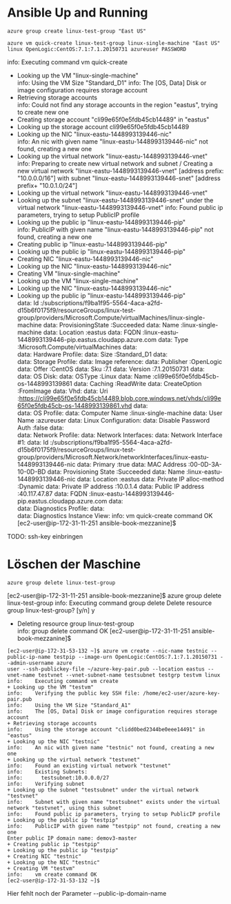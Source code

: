 # Ansible Up and Running

```console
azure group create linux-test-group "East US"
```

```console
azure vm quick-create linux-test-group linux-single-machine "East US" linux OpenLogic:CentOS:7.1:7.1.20150731 azureuser PASSWORD
```

info:    Executing command vm quick-create
+ Looking up the VM "linux-single-machine"                                     
info:    Using the VM Size "Standard_D1"
info:    The [OS, Data] Disk or image configuration requires storage account
+ Retrieving storage accounts                                                  
info:    Could not find any storage accounts in the region "eastus", trying to create new one
+ Creating storage account "cli99e65f0e5fdb45cb14489" in "eastus"              
+ Looking up the storage account cli99e65f0e5fdb45cb14489                      
+ Looking up the NIC "linux-eastu-1448993139446-nic"                           
info:    An nic with given name "linux-eastu-1448993139446-nic" not found, creating a new one
+ Looking up the virtual network "linux-eastu-1448993139446-vnet"              
info:    Preparing to create new virtual network and subnet
/ Creating a new virtual network "linux-eastu-1448993139446-vnet" [address prefix: "10.0.0.0/16"] with subnet "linux-eastu-1448993139446-snet" [address prefix+ "10.0.1.0/24"]
+ Looking up the virtual network "linux-eastu-1448993139446-vnet"              
+ Looking up the subnet "linux-eastu-1448993139446-snet" under the virtual network "linux-eastu-1448993139446-vnet"
info:    Found public ip parameters, trying to setup PublicIP profile
+ Looking up the public ip "linux-eastu-1448993139446-pip"                     
info:    PublicIP with given name "linux-eastu-1448993139446-pip" not found, creating a new one
+ Creating public ip "linux-eastu-1448993139446-pip"                           
+ Looking up the public ip "linux-eastu-1448993139446-pip"                     
+ Creating NIC "linux-eastu-1448993139446-nic"                                 
+ Looking up the NIC "linux-eastu-1448993139446-nic"                           
+ Creating VM "linux-single-machine"                                           
+ Looking up the VM "linux-single-machine"                                     
+ Looking up the NIC "linux-eastu-1448993139446-nic"                           
+ Looking up the public ip "linux-eastu-1448993139446-pip"                     
data:    Id                              :/subscriptions/f9ba1f95-5564-4aca-a2fd-d15b6f0175f9/resourceGroups/linux-test-group/providers/Microsoft.Compute/virtualMachines/linux-single-machine
data:    ProvisioningState               :Succeeded
data:    Name                            :linux-single-machine
data:    Location                        :eastus
data:    FQDN                            :linux-eastu-1448993139446-pip.eastus.cloudapp.azure.com
data:    Type                            :Microsoft.Compute/virtualMachines
data:    
data:    Hardware Profile:
data:      Size                          :Standard_D1
data:    
data:    Storage Profile:
data:      Image reference:
data:        Publisher                   :OpenLogic
data:        Offer                       :CentOS
data:        Sku                         :7.1
data:        Version                     :7.1.20150731
data:    
data:      OS Disk:
data:        OSType                      :Linux
data:        Name                        :cli99e65f0e5fdb45cb-os-1448993139861
data:        Caching                     :ReadWrite
data:        CreateOption                :FromImage
data:        Vhd:
data:          Uri                       :https://cli99e65f0e5fdb45cb14489.blob.core.windows.net/vhds/cli99e65f0e5fdb45cb-os-1448993139861.vhd
data:    
data:    OS Profile:
data:      Computer Name                 :linux-single-machine
data:      User Name                     :azureuser
data:      Linux Configuration:
data:        Disable Password Auth       :false
data:    
data:    Network Profile:
data:      Network Interfaces:
data:        Network Interface #1:
data:          Id                        :/subscriptions/f9ba1f95-5564-4aca-a2fd-d15b6f0175f9/resourceGroups/linux-test-group/providers/Microsoft.Network/networkInterfaces/linux-eastu-1448993139446-nic
data:          Primary                   :true
data:          MAC Address               :00-0D-3A-10-0D-BD
data:          Provisioning State        :Succeeded
data:          Name                      :linux-eastu-1448993139446-nic
data:          Location                  :eastus
data:            Private IP alloc-method :Dynamic
data:            Private IP address      :10.0.1.4
data:            Public IP address       :40.117.47.87
data:            FQDN                    :linux-eastu-1448993139446-pip.eastus.cloudapp.azure.com
data:    
data:    Diagnostics Profile:
data:    
data:      Diagnostics Instance View:
info:    vm quick-create command OK
[ec2-user@ip-172-31-11-251 ansible-book-mezzanine]$ 

TODO: ssh-key einbringen

# Löschen der Maschine

```console
azure group delete linux-test-group
```

[ec2-user@ip-172-31-11-251 ansible-book-mezzanine]$ azure group delete linux-test-group
info:    Executing command group delete
Delete resource group linux-test-group? [y/n] y
+ Deleting resource group linux-test-group                                     
info:    group delete command OK
[ec2-user@ip-172-31-11-251 ansible-book-mezzanine]$ 

```console
[ec2-user@ip-172-31-53-132 ~]$ azure vm create --nic-name testnic --public-ip-name testpip --image-urn OpenLogic:CentOS:7.1:7.1.20150731 --admin-username azure
user --ssh-publickey-file ~/azure-key-pair.pub --location eastus --vnet-name testvnet --vnet-subnet-name testsubnet testgrp testvm linux
info:    Executing command vm create
+ Looking up the VM "testvm"
info:    Verifying the public key SSH file: /home/ec2-user/azure-key-pair.pub
info:    Using the VM Size "Standard_A1"
info:    The [OS, Data] Disk or image configuration requires storage account
+ Retrieving storage accounts
info:    Using the storage account "clidd0bed2344be0eee14491" in "eastus"
+ Looking up the NIC "testnic"
info:    An nic with given name "testnic" not found, creating a new one
+ Looking up the virtual network "testvnet"
info:    Found an existing virtual network "testvnet"
info:    Existing Subnets:
info:      testsubnet:10.0.0.0/27
info:    Verifying subnet
+ Looking up the subnet "testsubnet" under the virtual network "testvnet"
info:    Subnet with given name "testsubnet" exists under the virtual network "testvnet", using this subnet
info:    Found public ip parameters, trying to setup PublicIP profile
+ Looking up the public ip "testpip"
info:    PublicIP with given name "testpip" not found, creating a new one
Enter public IP domain name: demov3-master
+ Creating public ip "testpip"
+ Looking up the public ip "testpip"
+ Creating NIC "testnic"
+ Looking up the NIC "testnic"
+ Creating VM "testvm"
info:    vm create command OK
[ec2-user@ip-172-31-53-132 ~]$
```
Hier fehlt noch der Parameter --public-ip-domain-name
